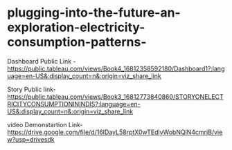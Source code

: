 # plugging-into-the-future-an-exploration-electricity-consumption-patterns-


Dashboard Public Link -https://public.tableau.com/views/Book4_16812358592180/Dashboard1?:language=en-US&:display_count=n&:origin=viz_share_link

Story Public link-https://public.tableau.com/views/Book3_16812773840860/STORYONELECTRICITYCONSUMPTIONININDIS?:language=en-US&:display_count=n&:origin=viz_share_link

video Demonstartion Link-https://drive.google.com/file/d/16IDayL58rptX0wTEdlyWobNQlN4cmrjB/view?usp=drivesdk
